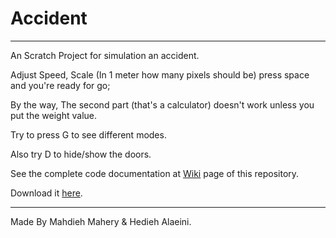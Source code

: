 # Accident

***

An Scratch Project for simulation an accident.

Adjust Speed, Scale (In 1 meter how many pixels should be) press space and you're ready for go;

By the way, The second part (that's a calculator) doesn't work unless you put the weight value.

Try to press G to see different modes.

Also try D to hide/show the doors.

See the complete code documentation at <a href="https://github.com/mahdiehmhr/accident/wiki">Wiki</a> page of this repository.

Download it <a href="https://github.com/mahdiehmhr/accident/releases/download/v0.0.1-alpha/Project.sb3">here</a>.

***

Made By Mahdieh Mahery & Hedieh Alaeini.
